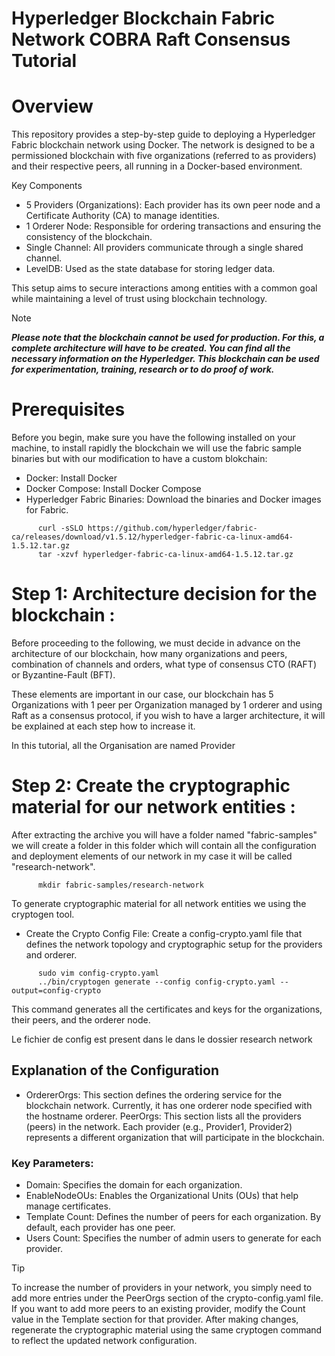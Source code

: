 # Hyperledger Blockchain Fabric Network COBRA Raft Consensus Tutorial

# Overview
This repository provides a step-by-step guide to deploying a Hyperledger Fabric blockchain network using Docker. The network is designed to be a permissioned blockchain with five organizations (referred to as providers) and their respective peers, all running in a Docker-based environment.

Key Components
- 5 Providers (Organizations): Each provider has its own peer node and a Certificate Authority (CA) to manage identities.
- 1 Orderer Node: Responsible for ordering transactions and ensuring the consistency of the blockchain.
- Single Channel: All providers communicate through a single shared channel.
- LevelDB: Used as the state database for storing ledger data.

This setup aims to secure interactions among entities with a common goal while maintaining a level of trust using blockchain technology.

> [!NOTE]
> ***Please note that the blockchain cannot be used for production. For this, a complete architecture will have to be created. You can find all the necessary information on the Hyperledger. This blockchain can be used for experimentation, training, research or to do proof of work.***


# Prerequisites
Before you begin, make sure you have the following installed on your machine, to install rapidly the blockchain we will use the fabric sample binaries but with our modification to have a custom blokchain:

- Docker: Install Docker
- Docker Compose: Install Docker Compose
- Hyperledger Fabric Binaries: Download the binaries and Docker images for Fabric.
```
      curl -sSLO https://github.com/hyperledger/fabric-ca/releases/download/v1.5.12/hyperledger-fabric-ca-linux-amd64-1.5.12.tar.gz
      tar -xzvf hyperledger-fabric-ca-linux-amd64-1.5.12.tar.gz
```
# Step 1: Architecture decision for the blockchain :

Before proceeding to the following, we must decide in advance on the architecture of our blockchain, how many organizations and peers, combination of channels and orders, what type of consensus CTO (RAFT) or Byzantine-Fault (BFT).

These elements are important in our case, our blockchain has 5 Organizations with 1 peer per Organization managed by 1 orderer and using Raft as a consensus protocol, if you wish to have a larger architecture, it will be explained at each step how to increase it.

In this tutorial, all the Organisation are named Provider

# Step 2: Create the cryptographic material for our network entities  :
After extracting the archive you will have a folder named "fabric-samples" we will create a folder in this folder which will contain all the configuration and deployment elements of our network in my case it will be called "research-network".
```
      mkdir fabric-samples/research-network
```
To generate cryptographic material for all network entities we using the cryptogen tool.

- Create the Crypto Config File: Create a config-crypto.yaml file that defines the network topology and cryptographic setup for the providers and orderer.
```
      sudo vim config-crypto.yaml
      ../bin/cryptogen generate --config config-crypto.yaml --output=config-crypto
```
This command generates all the certificates and keys for the organizations, their peers, and the orderer node.

Le fichier de config est present dans le dans le dossier research network
## Explanation of the Configuration
- OrdererOrgs: This section defines the ordering service for the blockchain network. Currently, it has one orderer node specified with the hostname orderer.
 PeerOrgs: This section lists all the providers (peers) in the network. Each provider (e.g., Provider1, Provider2) represents a different organization that will participate in the blockchain.
### Key Parameters:
- Domain: Specifies the domain for each organization.
- EnableNodeOUs: Enables the Organizational Units (OUs) that help manage certificates.
- Template Count: Defines the number of peers for each organization. By default, each provider has one peer.
- Users Count: Specifies the number of admin users to generate for each provider.

> [!TIP]
> To increase the number of providers in your network, you simply need to add more entries under the PeerOrgs section of the crypto-config.yaml file. If you want to add more peers to an existing provider, modify the Count value in the Template section for that provider. After making changes, regenerate the cryptographic material using the same cryptogen command to reflect the updated network configuration.

